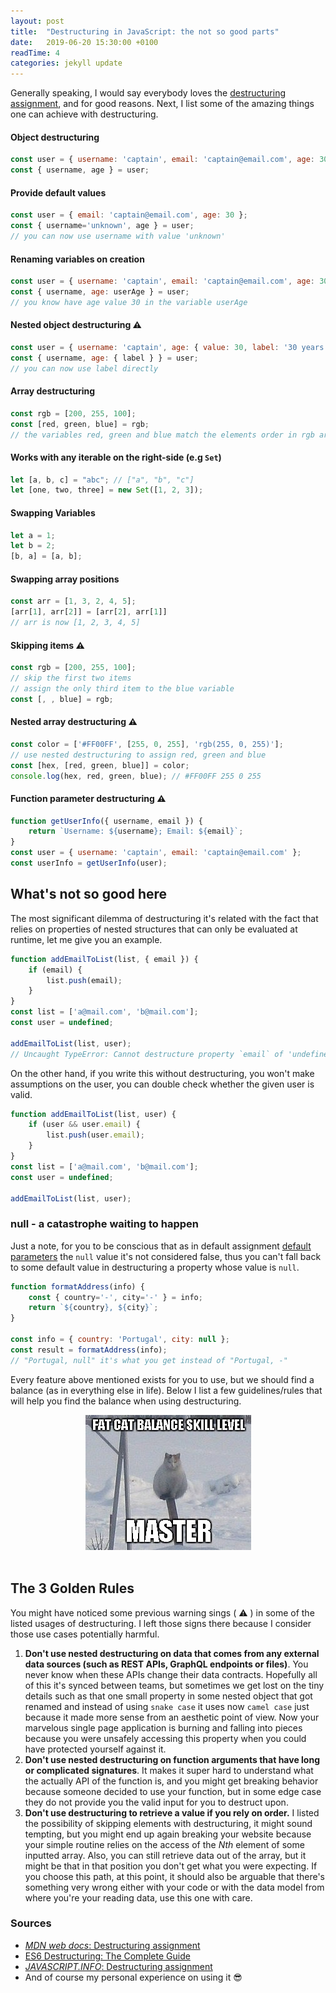 ```yaml
---
layout: post
title:  "Destructuring in JavaScript: the not so good parts"
date:   2019-06-20 15:30:00 +0100
readTime: 4
categories: jekyll update
---
```


Generally speaking, I would say everybody loves the <a href="https://developer.mozilla.org/en-US/docs/Web/JavaScript/Reference/Operators/Destructuring_assignment" target="_blank" title="the destructuring assignment syntax MDN web docs">destructuring assignment</a>, and for good reasons. Next, I list some of the amazing things one can achieve with destructuring.

#### Object destructuring
```javascript
const user = { username: 'captain', email: 'captain@email.com', age: 30 };
const { username, age } = user;
```
#### Provide default values
```javascript
const user = { email: 'captain@email.com', age: 30 };
const { username='unknown', age } = user;
// you can now use username with value 'unknown'
```
#### Renaming variables on creation
```javascript
const user = { username: 'captain', email: 'captain@email.com', age: 30 };
const { username, age: userAge } = user;
// you know have age value 30 in the variable userAge
```
#### Nested object destructuring ⚠️
```javascript
const user = { username: 'captain', age: { value: 30, label: '30 years old' }};
const { username, age: { label } } = user;
// you can now use label directly
```
#### Array destructuring
```javascript
const rgb = [200, 255, 100];
const [red, green, blue] = rgb;
// the variables red, green and blue match the elements order in rgb array
```
#### Works with any iterable on the right-side (e.g `Set`)
```javascript
let [a, b, c] = "abc"; // ["a", "b", "c"]
let [one, two, three] = new Set([1, 2, 3]);
```
#### Swapping Variables
```javascript
let a = 1;
let b = 2;
[b, a] = [a, b];
```
#### Swapping array positions
```javascript
const arr = [1, 3, 2, 4, 5];
[arr[1], arr[2]] = [arr[2], arr[1]]
// arr is now [1, 2, 3, 4, 5]
```
#### Skipping items ⚠️
```javascript
const rgb = [200, 255, 100];
// skip the first two items
// assign the only third item to the blue variable
const [, , blue] = rgb;
```
#### Nested array destructuring ⚠️
```javascript
const color = ['#FF00FF', [255, 0, 255], 'rgb(255, 0, 255)'];
// use nested destructuring to assign red, green and blue
const [hex, [red, green, blue]] = color;
console.log(hex, red, green, blue); // #FF00FF 255 0 255
```
#### Function parameter destructuring ⚠️
```javascript
function getUserInfo({ username, email }) {
    return `Username: ${username}; Email: ${email}`;
}
const user = { username: 'captain', email: 'captain@email.com' };
const userInfo = getUserInfo(user);
```

## What's not so good here

The most significant dilemma of destructuring it's related with the fact that relies on properties of nested structures that can only be evaluated at runtime, let me give you an example.

```javascript
function addEmailToList(list, { email }) {
    if (email) {
        list.push(email);
    }
}
const list = ['a@mail.com', 'b@mail.com'];
const user = undefined;

addEmailToList(list, user);
// Uncaught TypeError: Cannot destructure property `email` of 'undefined' or 'null'
```

On the other hand, if you write this without destructuring, you won't make assumptions on the user, you can double check whether the given user is valid.

```javascript
function addEmailToList(list, user) {
    if (user && user.email) {
        list.push(user.email);
    }
}
const list = ['a@mail.com', 'b@mail.com'];
const user = undefined;

addEmailToList(list, user);
```

### null - a catastrophe waiting to happen

Just a note, for you to be conscious that as in default assignment <a href="https://developer.mozilla.org/en-US/docs/Web/JavaScript/Reference/Functions/Default_parameters" target="_blank" title="default function parameters allow named parameters to be initialized with default values">default parameters</a> the `null` value it's not considered false, thus you can't fall back to some default value in destructuring a property whose value is `null`.

```javascript
function formatAddress(info) {
    const { country='-', city='-' } = info;
    return `${country}, ${city}`;
}

const info = { country: 'Portugal', city: null };
const result = formatAddress(info);
// "Portugal, null" it's what you get instead of "Portugal, -"
```

Every feature above mentioned exists for you to use, but we should find a balance (as in everything else in life). Below I list a few guidelines/rules that will help you find the balance when using destructuring.

<div style="text-align:center;">
    <img alt="cat kong fu balance" src="/assets/img/destructuring-the-not-so-good-parts/fat-cat-balance.jpg"/>
</div>
<br/>

## The 3 Golden Rules

You might have noticed some previous warning sings ( ⚠️ ) in some of the listed usages of destructuring. I left those signs there because I consider those use cases potentially harmful.

1. **Don't use nested destructuring on data that comes from any external data sources (such as REST APIs, GraphQL endpoints or files)**. You never know when these APIs change their data contracts. Hopefully all of this it's synced between teams, but sometimes we get lost on the tiny details such as that one small property in some nested object that got renamed and instead of using `snake case` it uses now `camel case` just because it made more sense from an aesthetic point of view. Now your marvelous single page application is burning and falling into pieces because you were unsafely accessing this property when you could have protected yourself against it.
2. **Don't use nested destructuring on function arguments that have long or complicated signatures**. It makes it super hard to understand what the actually API of the function is, and you might get breaking behavior because someone decided to use your function, but in some edge case they do not provide you the valid input for you to destruct upon.
3. **Don't use destructuring to retrieve a value if you rely on order.** I listed the possibility of skipping elements with destructuring, it might sound tempting, but you might end up again breaking your website because your simple routine relies on the access of the *Nth* element of some inputted array. Also, you can still retrieve data out of the array, but it might be that in that position you don't get what you were expecting. If you choose this path, at this point, it should also be arguable that there's something very wrong either with your code or with the data model from where you're your reading data, use this one with care.

### Sources
- <a href="https://developer.mozilla.org/en-US/docs/Web/JavaScript/Reference/Operators/Destructuring_assignment" target="_blank" title="the destructuring assignment syntax MDN web docs">*MDN web docs*: Destructuring assignment</a>
- <a href="https://developer.mozilla.org/en-US/docs/Web/JavaScript/Reference/Operators/Destructuring_assignment" target="_blank" title="medium es6 destructuring the complete guide">ES6 Destructuring: The Complete Guide</a>
- <a href="https://javascript.info/destructuring-assignment" target="_blank" title="javascript info destructuring assignment">*JAVASCRIPT.INFO*: Destructuring assignment</a>
- And of course my personal experience on using it 😎


